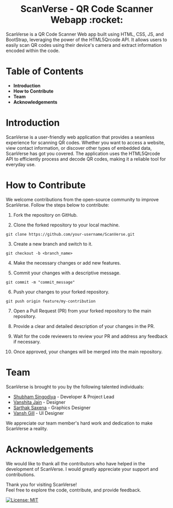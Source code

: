 <h1 align="center">ScanVerse - QR Code Scanner Webapp :rocket:</h1> 

<p>ScanVerse is a QR Code Scanner Web app built using HTML, CSS, JS, and BootStrap, leveraging the power of the HTML5Qrcode API. It allows users to easily scan QR codes using their device's camera and extract information encoded within the code.</p>

# Table of Contents
* **Introduction**
* **How to Contribute**
* **Team**
* **Acknowledgements**


# Introduction
ScanVerse is a user-friendly web application that provides a seamless experience for scanning QR codes. Whether you want to access a website, view contact information, or discover other types of embedded data, ScanVerse has got you covered. The application uses the HTML5Qrcode API to efficiently process and decode QR codes, making it a reliable tool for everyday use.

# How to Contribute
We welcome contributions from the open-source community to improve ScanVerse. Follow the steps below to contribute:

1. Fork the repository on GitHub.

1. Clone the forked repository to your local machine.

`git clone https://github.com/your-username/ScanVerse.git` </br>

3. Create a new branch and switch to it.

`git checkout -b <branch_name>` </br>

4. Make the necessary changes or add new features.

5. Commit your changes with a descriptive message.

`git commit -m "commit_message"` </br>

6. Push your changes to your forked repository.

`git push origin feature/my-contribution` </br>

7. Open a Pull Request (PR) from your forked repository to the main repository.

8. Provide a clear and detailed description of your changes in the PR.

9. Wait for the code reviewers to review your PR and address any feedback if necessary.

10. Once approved, your changes will be merged into the main repository.


# Team
ScanVerse is brought to you by the following talented individuals:

* <u>Shubham Singodiya</u> - Developer & Project Lead
* <u>Vanshita Jain</u> - Designer
* <u>Sarthak Saxena</u> - Graphics Designer
* <u>Vansh Gill</u> - UI Designer

We appreciate our team member's hard work and dedication to make ScanVerse a reality.



# Acknowledgements
We would like to thank all the contributors who have helped in the development of ScanVerse. I would greatly appreciate your support and contributions.

Thank you for visiting ScanVerse! </br>Feel free to explore the code, contribute, and provide feedback.

[![License: MIT](https://img.shields.io/badge/License-MIT-yellow.svg)](https://opensource.org/licenses/MIT)


